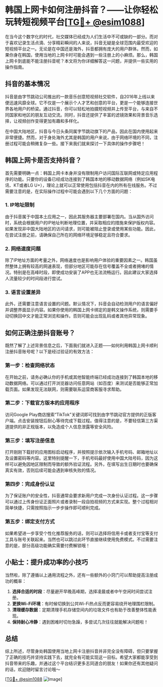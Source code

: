 # 韩国上网卡如何注册抖音？——让你轻松玩转短视频平台[[TG💪+ @esim1088](https://t.me/s/esim1088)]

在当今这个数字化的时代，社交媒体已经成为人们生活中不可或缺的一部分。而对于喜欢记录生活点滴、分享精彩瞬间的人来说，抖音无疑是全球范围内最受欢迎的短视频平台之一。无论是在中国还是海外，抖音都拥有庞大的用户群体。然而，如果你身在韩国，使用当地的上网卡时可能会遇到一些注册上的小麻烦。那么，韩国上网卡到底能不能注册抖音呢？本文将为你详细解答这一问题，并提供一些实用的操作指南。

## 抖音的基本情况

抖音是由字节跳动公司推出的一款音乐创意短视频社交软件，自2016年上线以来便迅速风靡全球。它不仅是一个展示个人才艺和创意的平台，更是一个能够连接世界各地用户的桥梁。通过抖音，你可以轻松地拍摄短视频并上传至平台，与来自不同国家和地区的朋友互动交流。同时，抖音还提供了丰富的滤镜效果和背景音乐选择，让视频创作变得更加有趣和多样化。

在中国大陆地区，抖音与今日头条同属字节跳动旗下的产品，因此在国内使用起来非常便捷。然而，对于身处海外尤其是韩国的用户来说，由于网络环境的不同，注册过程可能会稍微复杂一些。接下来我们就来探讨一下具体的操作步骤吧！

## 韩国上网卡是否支持抖音？

首先需要明确一点：韩国上网卡本身并没有限制用户访问国际互联网或特定应用程序的功能。只要你的设备已经成功连接到了韩国本地的移动数据网络（例如SK电讯、KT或者LG U+），理论上就可以正常使用包括抖音在内的所有在线服务。不过需要注意的是，在实际操作过程中可能会遇到以下几个方面的问题：

### 1. IP地址限制
由于抖音属于中国本土应用之一，因此其服务器主要部署在国内。当从国外访问时，系统会根据用户的IP地址判断地理位置，并采取相应的措施来保护版权内容。如果发现非中国大陆地区的访问请求，则可能被阻止登录或使用某些功能。因此，在尝试注册之前，请确保自己所在的网络环境足够稳定且符合要求。

### 2. 网络速度问题
除了IP地址方面的考量之外，网络速度也是影响用户体验的重要因素之一。韩国虽然整体上拥有较高的网速表现，但部分地区可能存在信号覆盖不全或者拥堵的情况。特别是在高峰时段，即使成功安装了APP也无法流畅运行。因此建议大家选择人流量较少的时间段进行尝试。

### 3. 语言设置差异
此外，还需要注意语言设置的问题。默认情况下，抖音会自动检测用户的语言偏好并调整界面显示内容。如果你使用的韩国上网卡绑定的是韩文操作系统，则需要手动切换回中文才能正常浏览和操作。否则可能会出现乱码或者其他异常现象。

## 如何正确注册抖音账号？

既然了解了上述背景信息之后，下面我们就进入正题——如何利用韩国上网卡顺利注册抖音账号呢？以下是经过验证的有效方法：

### 第一步：检查网络状态
在开始之前，请务必确认你的手机或其他智能终端已经成功连接到了韩国本地的移动数据网络。可以通过打开浏览器访问任意网站（如百度）来测试是否能够正常加载页面。如果发现无法联网，则需要联系运营商客服寻求帮助。

### 第二步：下载官方版本的应用程序
访问Google Play商店搜索“TikTok”关键词即可找到由字节跳动官方提供的正版客户端。点击安装按钮后耐心等待完成下载过程。值得注意的是，不要轻信第三方渠道提供的非正规版本，以免造成个人信息泄露等安全风险。

### 第三步：填写注册信息
打开刚刚下载好的应用图标启动程序，并按照提示依次输入手机号码、邮箱地址以及设置密码等内容。这里特别提醒一下，手机号码最好使用中国大陆号码，因为这样可以避免因地区限制而导致的额外验证流程。另外，在填写出生日期时也要确保真实有效，否则后续可能会遇到审核失败的情况。

### 第四步：完成身份认证
为了保证账户的安全性，抖音通常会要求新用户完成一次身份认证过程。这一步骤可以通过上传身份证正面照片或者录制一段自拍视频的方式来实现。整个过程相对简单快捷，只需按照指示一步步操作即可顺利完成。

### 第五步：绑定支付方式
如果希望进一步享受个性化推荐服务的话，则可以选择将信用卡或者支付宝等支付工具与账号关联起来。当然也可以跳过此环节直接继续使用免费模式。不过需要注意的是，部分高级功能确实需要付费解锁哦！

## 小贴士：提升成功率的小技巧

当然啦，除了遵循以上通用流程之外，还有一些额外的小窍门可以帮助提高注册成功的概率：

1. **选择合适的时段**：尽量避开早晚高峰期，选择凌晨或者中午空闲时间尝试注册。
2. **更换Wi-Fi环境**：有时候切换到公共Wi-Fi热点反而更容易绕开地理围栏限制。
3. **清理缓存数据**：定期清理手机存储空间内的垃圾文件也有助于改善整体性能表现。
4. **保持耐心冷静**：遇到困难时切勿急躁，多尝试几次往往就能解决问题啦！

## 总结

综上所述，尽管身处韩国使用当地上网卡注册抖音并非完全没有障碍，但只要掌握了正确的技巧并坚持实践下去，就完全有可能实现这一目标。希望大家都能享受到抖音带来的乐趣，并通过这个平台结识更多志同道合的朋友！如果你还有其他疑问的话，欢迎随时留言讨论哦～

[[TG💪+ @esim1088](https://t.me/s/esim1088) ![Image](https://i.postimg.cc/4NQfJmqS/Snipaste-2025-05-13-00-14-12.png)]